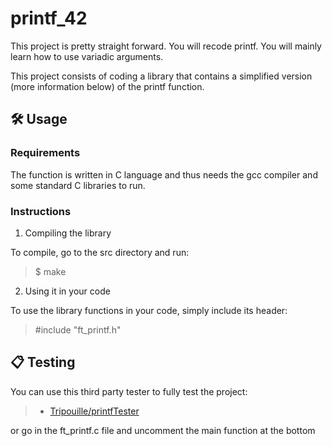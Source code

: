 # printf_42

This project is pretty straight forward. You will recode printf. You will mainly learn how to use variadic arguments.

This project consists of coding a library that contains a simplified version (more
information below) of the printf function.

## 🛠️ Usage
### Requirements
The function is written in C language and thus needs the gcc compiler and some standard C libraries to run.

### Instructions
1. Compiling the library

To compile, go to the src directory and run:

> $ make
 
2. Using it in your code

To use the library functions in your code, simply include its header:

> #include "ft_printf.h"
## 📋 Testing
You can use this third party tester to fully test the project:

> - [Tripouille/printfTester](https://github.com/Tripouille/printfTester)

or go in the ft_printf.c file and uncomment the main function at the bottom

